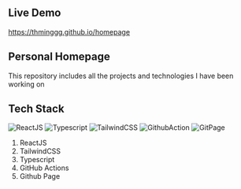 ## Live Demo

https://thminggg.github.io/homepage

## Personal Homepage

This repository includes all the projects and technologies I have been working on

## Tech Stack

![ReactJS](https://img.shields.io/badge/-ReactJS-141A26?color=1F1F1F&logo=react&logoColor=31D4F7)
![Typescript](https://img.shields.io/badge/Typescript-156AB4.svg?logo=typescript&logoColor=white)
![TailwindCSS](https://img.shields.io/badge/-TailwindCSS-141A26?logo=tailwind-css&logoColor=00AFBC)
![GithubAction](https://img.shields.io/badge/-GithubAction-087FF9?logo=github-actions&logoColor=white)
![GitPage](https://img.shields.io/badge/GitPage-141A26?logo=github&logoColor=white)

1. ReactJS
2. TailwindCSS
3. Typescript
4. GitHub Actions
5. Github Page
